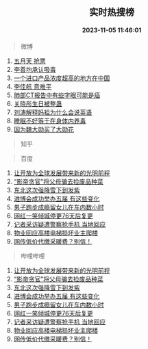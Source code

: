 <div align="center"><h2>实时热搜榜</h2><h4>2023-11-05 11:46:01</h4></div>

> 微博  

1. [五月天 抢票](https://s.weibo.com/weibo?q=%E4%BA%94%E6%9C%88%E5%A4%A9%20%E6%8A%A2%E7%A5%A8&t=31&band_rank=1&Refer=top)<br />
2. [李善均承认吸毒](https://s.weibo.com/weibo?q=%23%E6%9D%8E%E5%96%84%E5%9D%87%E6%89%BF%E8%AE%A4%E5%90%B8%E6%AF%92%23&t=31&band_rank=2&Refer=top)<br />
3. [一个进口产品浓度超高的地方在中国](https://s.weibo.com/weibo?q=%23%E4%B8%80%E4%B8%AA%E8%BF%9B%E5%8F%A3%E4%BA%A7%E5%93%81%E6%B5%93%E5%BA%A6%E8%B6%85%E9%AB%98%E7%9A%84%E5%9C%B0%E6%96%B9%E5%9C%A8%E4%B8%AD%E5%9B%BD%23&t=31&band_rank=3&Refer=top)<br />
4. [李佳航 意难平](https://s.weibo.com/weibo?q=%E6%9D%8E%E4%BD%B3%E8%88%AA%20%E6%84%8F%E9%9A%BE%E5%B9%B3&t=31&band_rank=4&Refer=top)<br />
5. [肺部CT报告中有些字眼可能是癌](https://s.weibo.com/weibo?q=%23%E8%82%BA%E9%83%A8CT%E6%8A%A5%E5%91%8A%E4%B8%AD%E6%9C%89%E4%BA%9B%E5%AD%97%E7%9C%BC%E5%8F%AF%E8%83%BD%E6%98%AF%E7%99%8C%23&t=31&band_rank=5&Refer=top)<br />
6. [关晓彤生日被整蛊](https://s.weibo.com/weibo?q=%23%E5%85%B3%E6%99%93%E5%BD%A4%E7%94%9F%E6%97%A5%E8%A2%AB%E6%95%B4%E8%9B%8A%23&t=31&band_rank=6&Refer=top)<br />
7. [刘涛解释妈祖为什么会说英语](https://s.weibo.com/weibo?q=%23%E5%88%98%E6%B6%9B%E8%A7%A3%E9%87%8A%E5%A6%88%E7%A5%96%E4%B8%BA%E4%BB%80%E4%B9%88%E4%BC%9A%E8%AF%B4%E8%8B%B1%E8%AF%AD%23&t=31&band_rank=7&Refer=top)<br />
8. [睡眠不好等于在身体内养毒](https://s.weibo.com/weibo?q=%23%E7%9D%A1%E7%9C%A0%E4%B8%8D%E5%A5%BD%E7%AD%89%E4%BA%8E%E5%9C%A8%E8%BA%AB%E4%BD%93%E5%86%85%E5%85%BB%E6%AF%92%23&t=31&band_rank=8&Refer=top)<br />
9. [因为魏大勋买了大勋花](https://s.weibo.com/weibo?q=%23%E5%9B%A0%E4%B8%BA%E9%AD%8F%E5%A4%A7%E5%8B%8B%E4%B9%B0%E4%BA%86%E5%A4%A7%E5%8B%8B%E8%8A%B1%23&t=31&band_rank=9&Refer=top)<br />

> 知乎  


> 百度  

1. [让开放为全球发展带来新的光明前程](https://www.baidu.com/s?wd=%E8%AE%A9%E5%BC%80%E6%94%BE%E4%B8%BA%E5%85%A8%E7%90%83%E5%8F%91%E5%B1%95%E5%B8%A6%E6%9D%A5%E6%96%B0%E7%9A%84%E5%85%89%E6%98%8E%E5%89%8D%E7%A8%8B&sa=fyb_news&rsv_dl=fyb_news)<br />
2. [“影帝贪官”将父母骗去捡废品种菜](https://www.baidu.com/s?wd=%E2%80%9C%E5%BD%B1%E5%B8%9D%E8%B4%AA%E5%AE%98%E2%80%9D%E5%B0%86%E7%88%B6%E6%AF%8D%E9%AA%97%E5%8E%BB%E6%8D%A1%E5%BA%9F%E5%93%81%E7%A7%8D%E8%8F%9C&sa=fyb_news&rsv_dl=fyb_news)<br />
3. [东北这次强降雪下到发紫](https://www.baidu.com/s?wd=%E4%B8%9C%E5%8C%97%E8%BF%99%E6%AC%A1%E5%BC%BA%E9%99%8D%E9%9B%AA%E4%B8%8B%E5%88%B0%E5%8F%91%E7%B4%AB&sa=fyb_news&rsv_dl=fyb_news)<br />
4. [进博会成功举办五届 有这些变化](https://www.baidu.com/s?wd=%E8%BF%9B%E5%8D%9A%E4%BC%9A%E6%88%90%E5%8A%9F%E4%B8%BE%E5%8A%9E%E4%BA%94%E5%B1%8A+%E6%9C%89%E8%BF%99%E4%BA%9B%E5%8F%98%E5%8C%96&sa=fyb_news&rsv_dl=fyb_news)<br />
5. [男子跑步成瘾留女儿在车内数小时](https://www.baidu.com/s?wd=%E7%94%B7%E5%AD%90%E8%B7%91%E6%AD%A5%E6%88%90%E7%98%BE%E7%95%99%E5%A5%B3%E5%84%BF%E5%9C%A8%E8%BD%A6%E5%86%85%E6%95%B0%E5%B0%8F%E6%97%B6&sa=fyb_news&rsv_dl=fyb_news)<br />
6. [网红一笑倾城停更76天后复更](https://www.baidu.com/s?wd=%E7%BD%91%E7%BA%A2%E4%B8%80%E7%AC%91%E5%80%BE%E5%9F%8E%E5%81%9C%E6%9B%B476%E5%A4%A9%E5%90%8E%E5%A4%8D%E6%9B%B4&sa=fyb_news&rsv_dl=fyb_news)<br />
7. [记者采访疑遭警察抢手机 当地回应](https://www.baidu.com/s?wd=%E8%AE%B0%E8%80%85%E9%87%87%E8%AE%BF%E7%96%91%E9%81%AD%E8%AD%A6%E5%AF%9F%E6%8A%A2%E6%89%8B%E6%9C%BA+%E5%BD%93%E5%9C%B0%E5%9B%9E%E5%BA%94&sa=fyb_news&rsv_dl=fyb_news)<br />
8. [物业回应高楼电梯损坏业主爬楼](https://www.baidu.com/s?wd=%E7%89%A9%E4%B8%9A%E5%9B%9E%E5%BA%94%E9%AB%98%E6%A5%BC%E7%94%B5%E6%A2%AF%E6%8D%9F%E5%9D%8F%E4%B8%9A%E4%B8%BB%E7%88%AC%E6%A5%BC&sa=fyb_news&rsv_dl=fyb_news)<br />
9. [网传低价代缴采暖费？别信！](https://www.baidu.com/s?wd=%E7%BD%91%E4%BC%A0%E4%BD%8E%E4%BB%B7%E4%BB%A3%E7%BC%B4%E9%87%87%E6%9A%96%E8%B4%B9%EF%BC%9F%E5%88%AB%E4%BF%A1%EF%BC%81&sa=fyb_news&rsv_dl=fyb_news)<br />

> 哔哩哔哩  

1. [让开放为全球发展带来新的光明前程](https://www.baidu.com/s?wd=%E8%AE%A9%E5%BC%80%E6%94%BE%E4%B8%BA%E5%85%A8%E7%90%83%E5%8F%91%E5%B1%95%E5%B8%A6%E6%9D%A5%E6%96%B0%E7%9A%84%E5%85%89%E6%98%8E%E5%89%8D%E7%A8%8B&sa=fyb_news&rsv_dl=fyb_news)<br />
2. [“影帝贪官”将父母骗去捡废品种菜](https://www.baidu.com/s?wd=%E2%80%9C%E5%BD%B1%E5%B8%9D%E8%B4%AA%E5%AE%98%E2%80%9D%E5%B0%86%E7%88%B6%E6%AF%8D%E9%AA%97%E5%8E%BB%E6%8D%A1%E5%BA%9F%E5%93%81%E7%A7%8D%E8%8F%9C&sa=fyb_news&rsv_dl=fyb_news)<br />
3. [东北这次强降雪下到发紫](https://www.baidu.com/s?wd=%E4%B8%9C%E5%8C%97%E8%BF%99%E6%AC%A1%E5%BC%BA%E9%99%8D%E9%9B%AA%E4%B8%8B%E5%88%B0%E5%8F%91%E7%B4%AB&sa=fyb_news&rsv_dl=fyb_news)<br />
4. [进博会成功举办五届 有这些变化](https://www.baidu.com/s?wd=%E8%BF%9B%E5%8D%9A%E4%BC%9A%E6%88%90%E5%8A%9F%E4%B8%BE%E5%8A%9E%E4%BA%94%E5%B1%8A+%E6%9C%89%E8%BF%99%E4%BA%9B%E5%8F%98%E5%8C%96&sa=fyb_news&rsv_dl=fyb_news)<br />
5. [男子跑步成瘾留女儿在车内数小时](https://www.baidu.com/s?wd=%E7%94%B7%E5%AD%90%E8%B7%91%E6%AD%A5%E6%88%90%E7%98%BE%E7%95%99%E5%A5%B3%E5%84%BF%E5%9C%A8%E8%BD%A6%E5%86%85%E6%95%B0%E5%B0%8F%E6%97%B6&sa=fyb_news&rsv_dl=fyb_news)<br />
6. [网红一笑倾城停更76天后复更](https://www.baidu.com/s?wd=%E7%BD%91%E7%BA%A2%E4%B8%80%E7%AC%91%E5%80%BE%E5%9F%8E%E5%81%9C%E6%9B%B476%E5%A4%A9%E5%90%8E%E5%A4%8D%E6%9B%B4&sa=fyb_news&rsv_dl=fyb_news)<br />
7. [记者采访疑遭警察抢手机 当地回应](https://www.baidu.com/s?wd=%E8%AE%B0%E8%80%85%E9%87%87%E8%AE%BF%E7%96%91%E9%81%AD%E8%AD%A6%E5%AF%9F%E6%8A%A2%E6%89%8B%E6%9C%BA+%E5%BD%93%E5%9C%B0%E5%9B%9E%E5%BA%94&sa=fyb_news&rsv_dl=fyb_news)<br />
8. [物业回应高楼电梯损坏业主爬楼](https://www.baidu.com/s?wd=%E7%89%A9%E4%B8%9A%E5%9B%9E%E5%BA%94%E9%AB%98%E6%A5%BC%E7%94%B5%E6%A2%AF%E6%8D%9F%E5%9D%8F%E4%B8%9A%E4%B8%BB%E7%88%AC%E6%A5%BC&sa=fyb_news&rsv_dl=fyb_news)<br />
9. [网传低价代缴采暖费？别信！](https://www.baidu.com/s?wd=%E7%BD%91%E4%BC%A0%E4%BD%8E%E4%BB%B7%E4%BB%A3%E7%BC%B4%E9%87%87%E6%9A%96%E8%B4%B9%EF%BC%9F%E5%88%AB%E4%BF%A1%EF%BC%81&sa=fyb_news&rsv_dl=fyb_news)<br />
